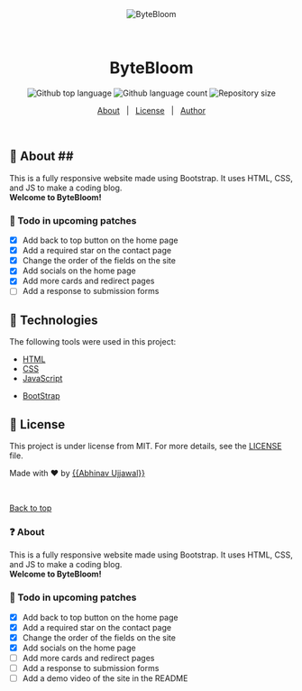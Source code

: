 
<div align="center" id="top"> 
  <img src="./.github/app.gif" alt="ByteBloom" />

  &#xa0;

  <!-- <a href="https://bytebloom.netlify.app">Demo</a> -->
</div>

<h1 align="center">ByteBloom</h1>

<p align="center">
  <img alt="Github top language" src="https://img.shields.io/github/languages/top/abhinav-ujjawal/Coding-Blog-using-Bootstrap?color=56BEB8">

  <img alt="Github language count" src="https://img.shields.io/github/languages/count/abhinav-ujjawal/Coding-Blog-using-Bootstrap?color=56BEB8">

  <img alt="Repository size" src="https://img.shields.io/github/repo-size/abhinav-ujjawal/Coding-Blog-using-Bootstrap?color=56BEB8">

  

  <!-- <img alt="Github issues" src="https://img.shields.io/github/issues/abhinav-ujjawal/Coding-Blog-using-Bootstrap?color=56BEB8" /> -->

  <!-- <img alt="Github forks" src="https://img.shields.io/github/forks/abhinav-ujjawal/Coding-Blog-using-Bootstrap?color=56BEB8" /> -->

  <!-- <img alt="Github stars" src="https://img.shields.io/github/stars/abhinav-ujjawal/Coding-Blog-using-Bootstrap?color=56BEB8" /> -->
</p>

<!-- Status -->

<!-- <h4 align="center"> 
	🚧  ByteBloom 🚀 Under construction...  🚧
</h4> 

<hr> -->

<p align="center">
  <a href="#dart-about">About</a> &#xa0; | &#xa0; 
  <!-- <a href="#sparkles-features">Features</a> &#xa0; | &#xa0; -->
  <!-- <a href="#rocket-technologies">Technologies</a> &#xa0; | &#xa0; -->
  <!-- <a href="#white_check_mark-requirements">Requirements</a> &#xa0; | &#xa0;
  <a href="#checkered_flag-starting">Starting</a> &#xa0; | &#xa0; -->
  <a href="#memo-license">License</a> &#xa0; | &#xa0;
  <a href="https://github.com/abhinav-ujjawal" target="_blank">Author</a>
</p>

<br>

## :dart: About ##<!-- ### ❓ About -->
This is a fully responsive website made using Bootstrap. It uses HTML, CSS, and JS to make a coding blog. <br>
**Welcome to ByteBloom!**


<!-- ## :sparkles: Features ##

:heavy_check_mark: Feature 1;\
:heavy_check_mark: Feature 2;\
:heavy_check_mark: Feature 3; -->

### 📝 Todo in upcoming patches

- [x] Add back to top button on the home page
- [x] Add a required star on the contact page
- [x] Change the order of the fields on the site
- [x] Add socials on the home page
- [x] Add more cards and redirect pages
- [ ] Add a response to submission forms
<!-- - [ ] Add a demo video of the site in the README -->


## :rocket: Technologies ##

The following tools were used in this project:

- [HTML](https://expo.io/)
- [CSS](https://nodejs.org/en/)
- [JavaScript](https://pt-br.reactjs.org/)
<!-- - [React Native](https://reactnative.dev/) -->
- [BootStrap](https://www.typescriptlang.org/)

<!-- ## :white_check_mark: Requirements ##

None at all! Just star -->

<!-- ## :checkered_flag: Starting ##

```bash
# Clone this project
$ git clone https://github.com/{{YOUR_GITHUB_USERNAME}}/bytebloom

# Access
$ cd bytebloom

# Install dependencies
$ yarn

# Run the project
$ yarn start

# The server will initialize in the <http://localhost:3000>
``` -->

## :memo: License ##

This project is under license from MIT. For more details, see the [LICENSE](LICENSE.md) file.


Made with :heart: by <a href="https://github.com/{{abhinav-ujjawal}}" target="_blank">{{Abhinav Ujjawal}}</a>

&#xa0;

<a href="#top">Back to top</a>

### ❓ About
This is a fully responsive website made using Bootstrap. It uses HTML, CSS, and JS to make a coding blog. <br>
**Welcome to ByteBloom!**

### 📝 Todo in upcoming patches

- [x] Add back to top button on the home page
- [x] Add a required star on the contact page
- [x] Change the order of the fields on the site
- [x] Add socials on the home page
- [ ] Add more cards and redirect pages
- [ ] Add a response to submission forms
- [ ] Add a demo video of the site in the README
